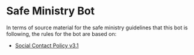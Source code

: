 # Safe Ministry Bot

In terms of source material for the safe ministry guidelines that this bot is following, the rules for the bot are based on:
  * [Social Contact Policy v3.1](https://safeministry.org.au/wp-content/uploads/pdf/PSU_SocialContactPolicy_v3_1.pdf)